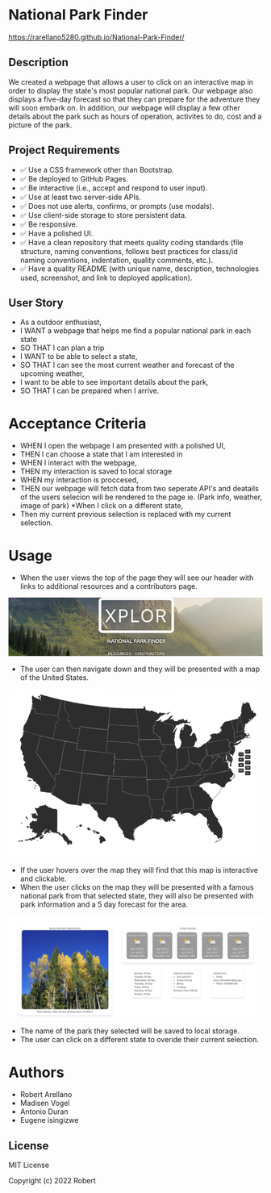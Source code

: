 # National Park Finder
 https://rarellano5280.github.io/National-Park-Finder/

## Description
We created a webpage that allows a user to click on an interactive map in order to display the state's most popular national park. Our webpage also displays a five-day forecast so that they can prepare for the adventure they will soon embark on. In addition, our webpage will display a few other details about the park such as hours of operation, activites to do, cost and a picture of the park. 

## Project Requirements

- ✅ Use a CSS framework other than Bootstrap.
- ✅ Be deployed to GitHub Pages.
- ✅ Be interactive (i.e., accept and respond to user input).
- ✅ Use at least two server-side APIs.
- ✅ Does not use alerts, confirms, or prompts (use modals).
- ✅ Use client-side storage to store persistent data.
- ✅ Be responsive.
- ✅ Have a polished UI.
- ✅ Have a clean repository that meets quality coding standards (file structure, naming conventions, follows best practices for class/id naming conventions, indentation, quality comments, etc.).
- ✅ Have a quality README (with unique name, description, technologies used, screenshot, and link to deployed application).

## User Story
* As a outdoor enthusiast,
* I WANT a webpage that helps me find a popular national park in each state
* SO THAT I can plan a trip 
* I WANT to be able to select a state,
* SO THAT I can see the most current weather and forecast of the upcoming weather,
* I want to be able to see important details about the park, 
* SO THAT I can be prepared when I arrive. 


# Acceptance Criteria
* WHEN I open the webpage I am presented with a polished UI,
* THEN I can choose a state that I am interested in
* WHEN I interact with the webpage,
* THEN my interaction is saved to local storage
* WHEN my interaction is proccesed,
* THEN our webpage will fetch data from two seperate API's and deatails of the users selecion will be rendered to the page ie. (Park info, weather, image of park)
*When I click on a different state,
* Then my current previous selection is replaced with my current selection.


# Usage 
* When the user views the top of the page they will see our header with links to additional resources and a contributors page.

![header with links](assets/images/header.png)

* The user can then navigate down and they will be presented with a map of the United States. 

![header with nav bar](assets/images/map.png)

* If the user hovers over the map they will find that this map is interactive and clickable.
* When the user clicks on the map they will be presented with a famous national park from that selected state, they will also be presented with park information and a 5 day forecast for the area.

![header with nav bar](assets/images/data.png)

* The name of the park they selected will be saved to local storage. 
* The user can click on a different state to overide their current selection. 

# Authors
* Robert Arellano
* Madisen Vogel
* Antonio Duran
* Eugene isingizwe

## License
MIT License

Copyright (c) 2022 Robert
